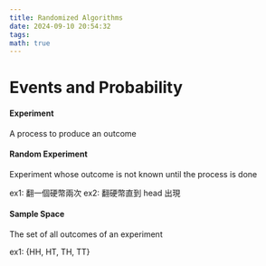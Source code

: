 ```yaml
---
title: Randomized Algorithms
date: 2024-09-10 20:54:32
tags: 
math: true
---
```


# Events and Probability

#### Experiment
A process to produce an outcome

#### Random Experiment
Experiment whose outcome is not known until the process is done

ex1: 翻一個硬幣兩次
ex2: 翻硬幣直到 head 出現

#### Sample Space
The set of all outcomes of an experiment

ex1: {HH, HT, TH, TT}

